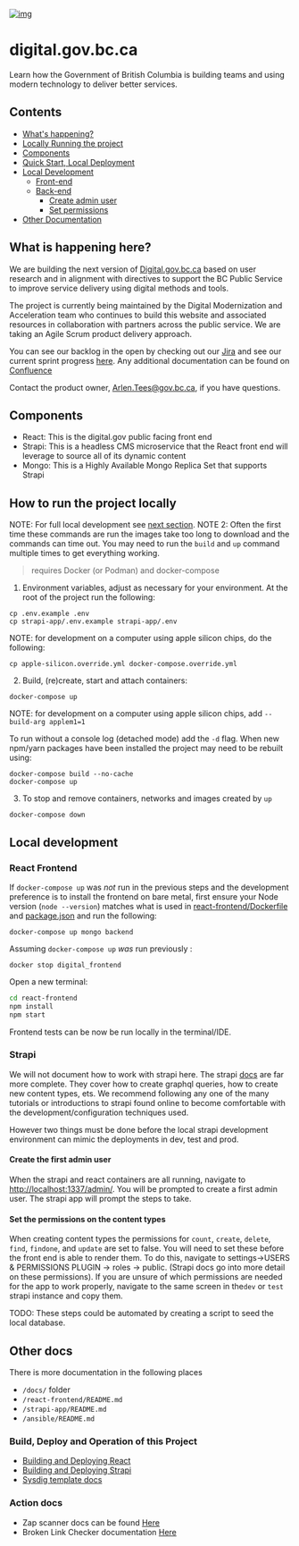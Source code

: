 [![img](https://img.shields.io/badge/Lifecycle-Maturing-007EC6)](https://github.com/bcgov/repomountie/blob/master/doc/lifecycle-badges.md)

# digital.gov.bc.ca
Learn how the Government of British Columbia is building teams and using modern technology to deliver better services.


## Contents
- [What's happening?](#what-is-happening-here)
- [Locally Running the project](#how-to-run-the-project-locally)
- [Components](#components)
- [Quick Start, Local Deployment](#how-to-run-the-project-locally)
- [Local Development](#local-development)
    - [Front-end](#react-frontend)
    - [Back-end](#strapi)
        - [Create admin user](#create-the-first-admin-user)
        - [Set permissions](#set-the-permissions-on-the-content-types)
- [Other Documentation](#other-docs)

## What is happening here?
We are building the next version of [Digital.gov.bc.ca](https://digital.gov.bc.ca/) based on user research and in alignment with directives to support the BC Public Service to improve service delivery using digital methods and tools.

The project is currently being maintained by the Digital Modernization and Acceleration team who continues to build this website and associated resources in collaboration with partners across the public service. We are taking an Agile Scrum product delivery approach.

You can see our backlog in the open by checking out our [Jira](https://bcdevex.atlassian.net/jira/software/c/projects/DIGIMOD/issues) and see our current sprint progress [here](https://bcdevex.atlassian.net/jira/dashboards/10105). Any additional documentation can be found on [Confluence](https://bcdevex.atlassian.net/wiki/spaces/CCP/pages/957415446/Modernization+Acceleration)

Contact the product owner, Arlen.Tees@gov.bc.ca, if you have questions.


## Components
- React: This is the digital.gov public facing front end
- Strapi: This is a headless CMS microservice that the React front end will leverage to source all of its dynamic content
- Mongo: This is a Highly Available Mongo Replica Set that supports Strapi

## How to run the project locally

NOTE: For full local development see [next section](#local-development).
NOTE 2: Often the first time these commands are run the images take too long to download and the commands can time out.  You may need to run the `build` and `up` command multiple times to get everything working.

> requires Docker (or Podman) and docker-compose
1. Environment variables, adjust as necessary for your environment. At the root of the project run the following:
```
cp .env.example .env
cp strapi-app/.env.example strapi-app/.env
```

NOTE: for development on a computer using apple silicon chips, do the following:
```
cp apple-silicon.override.yml docker-compose.override.yml
```

2. Build, (re)create, start and attach containers:

`docker-compose up`

NOTE: for development on a computer using apple silicon chips, add `--build-arg applem1=1`

To run without a console log (detached mode) add the `-d` flag. When new npm/yarn packages have been installed the project may need to be rebuilt using:

```
docker-compose build --no-cache
docker-compose up
```

3. To stop and remove containers, networks and images created by `up`

`docker-compose down`

## Local development

### React Frontend

If `docker-compose up` was *not* run in the previous steps and the development preference is to install the frontend on bare metal, first ensure your Node version (`node --version`) matches what is used in [react-frontend/Dockerfile](react-frontend/Dockerfile) and [package.json](./react-frontend/package.json) and run the following:

`docker-compose up mongo backend`

Assuming `docker-compose up` *was* run previously :

`docker stop digital_frontend`

Open a new terminal:

```bash
cd react-frontend
npm install
npm start
```

Frontend tests can be now be run locally in the terminal/IDE.

### Strapi

We will not document how to work with strapi here. The strapi [docs](https://docs.strapi.io/) are far more complete. They cover how to create graphql queries, how to create new content types, ets.  We recommend following any one of the many tutorials or introductions to strapi found online to become comfortable with the development/configuration techniques used.

However two things must be done before the local strapi development environment can mimic the deployments in dev, test and prod.

#### Create the first admin user

When the strapi and react containers are all running, navigate to [http://localhost:1337/admin/](http://localhost:1337/admin/).  You will be prompted to create a first admin user.  The strapi app will prompt the steps to take.

#### Set the permissions on the content types

When creating content types the permissions for `count`, `create`, `delete`, `find`, `findone`, and `update` are set to false.  You will need to set these before the front end is able to render them.  To do this, navigate to settings->USERS & PERMISSIONS PLUGIN -> roles -> public. (Strapi docs go into more detail on these permissions). If you are unsure of which permissions are needed for the app to work properly, navigate to the same screen in  the`dev` or `test` strapi instance and copy them.

TODO:  These steps could be automated by creating a script to seed the local database.

## Other docs

There is more documentation in the following places

- `/docs/` folder
- `/react-frontend/README.md`
- `/strapi-app/README.md`
- `/ansible/README.md`

### Build, Deploy and Operation of this Project

- [Building and Deploying React](./docs/react-frontend-startup.md)
- [Building and Deploying Strapi](./docs/strapi-startup.md)
- [Sysdig template docs](./openshift/templates/sysdig/Readme.md)

### Action docs

- Zap scanner docs can be found [Here](docs/zapScanning.md)
- Broken Link Checker documentation [Here](docs/BrokenLinkCheckerDocs.md)
